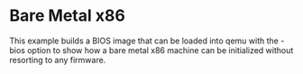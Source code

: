 # Bare Metal x86

This example builds a BIOS image that can be loaded into qemu with the
-bios option to show how a bare metal x86 machine can be initialized
without resorting to any firmware.
